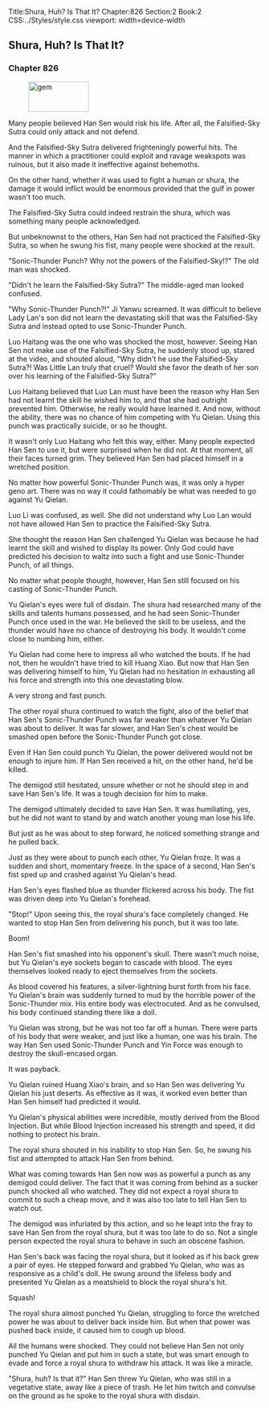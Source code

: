 Title:Shura, Huh? Is That It? 
Chapter:826 
Section:2 
Book:2 
CSS:../Styles/style.css 
viewport: width=device-width
  
## Shura, Huh? Is That It?
### Chapter 826
  
<figure>
	<img src="../Images/gem.gif" alt="gem" id="gem" width="120" height="60" />
</figure>
  

  
Many people believed Han Sen would risk his life. After all, the Falsified-Sky Sutra could only attack and not defend.

And the Falsified-Sky Sutra delivered frighteningly powerful hits. The manner in which a practitioner could exploit and ravage weakspots was ruinous, but it also made it ineffective against behemoths.

On the other hand, whether it was used to fight a human or shura, the damage it would inflict would be enormous provided that the gulf in power wasn't too much.

The Falsified-Sky Sutra could indeed restrain the shura, which was something many people acknowledged.

But unbeknownst to the others, Han Sen had not practiced the Falsified-Sky Sutra, so when he swung his fist, many people were shocked at the result.

"Sonic-Thunder Punch? Why not the powers of the Falsified-Sky!?" The old man was shocked.

"Didn't he learn the Falsified-Sky Sutra?" The middle-aged man looked confused.

"Why Sonic-Thunder Punch?!" Ji Yanwu screamed. It was difficult to believe Lady Lan's son did not learn the devastating skill that was the Falsified-Sky Sutra and instead opted to use Sonic-Thunder Punch.

Luo Haitang was the one who was shocked the most, however. Seeing Han Sen not make use of the Falsified-Sky Sutra, he suddenly stood up, stared at the video, and shouted aloud, "Why didn't he use the Falsified-Sky Sutra?! Was Little Lan truly that cruel? Would she favor the death of her son over his learning of the Falsified-Sky Sutra?"

Luo Haitang believed that Luo Lan must have been the reason why Han Sen had not learnt the skill he wished him to, and that she had outright prevented him. Otherwise, he really would have learned it. And now, without the ability, there was no chance of him competing with Yu Qielan. Using this punch was practically suicide, or so he thought.

It wasn't only Luo Haitang who felt this way, either. Many people expected Han Sen to use it, but were surprised when he did not. At that moment, all their faces turned grim. They believed Han Sen had placed himself in a wretched position.

No matter how powerful Sonic-Thunder Punch was, it was only a hyper geno art. There was no way it could fathomably be what was needed to go against Yu Qielan.

Luo Li was confused, as well. She did not understand why Luo Lan would not have allowed Han Sen to practice the Falsified-Sky Sutra.

She thought the reason Han Sen challenged Yu Qielan was because he had learnt the skill and wished to display its power. Only God could have predicted his decision to waltz into such a fight and use Sonic-Thunder Punch, of all things.

No matter what people thought, however, Han Sen still focused on his casting of Sonic-Thunder Punch.

Yu Qielan's eyes were full of disdain. The shura had researched many of the skills and talents humans possessed, and he had seen Sonic-Thunder Punch once used in the war. He believed the skill to be useless, and the thunder would have no chance of destroying his body. It wouldn't come close to numbing him, either.

Yu Qielan had come here to impress all who watched the bouts. If he had not, then he wouldn't have tried to kill Huang Xiao. But now that Han Sen was delivering himself to him, Yu Qielan had no hesitation in exhausting all his force and strength into this one devastating blow.

A very strong and fast punch.

The other royal shura continued to watch the fight, also of the belief that Han Sen's Sonic-Thunder Punch was far weaker than whatever Yu Qielan was about to deliver. It was far slower, and Han Sen's chest would be smashed open before the Sonic-Thunder Punch got close.

Even if Han Sen could punch Yu Qielan, the power delivered would not be enough to injure him. If Han Sen received a hit, on the other hand, he'd be killed.

The demigod still hesitated, unsure whether or not he should step in and save Han Sen's life. It was a tough decision for him to make.

The demigod ultimately decided to save Han Sen. It was humiliating, yes, but he did not want to stand by and watch another young man lose his life.

But just as he was about to step forward, he noticed something strange and he pulled back.

Just as they were about to punch each other, Yu Qielan froze. It was a sudden and short, momentary freeze. In the space of a second, Han Sen's fist sped up and crashed against Yu Qielan's head.

Han Sen's eyes flashed blue as thunder flickered across his body. The fist was driven deep into Yu Qielan's forehead.

"Stop!" Upon seeing this, the royal shura's face completely changed. He wanted to stop Han Sen from delivering his punch, but it was too late.

Boom!

Han Sen's fist smashed into his opponent's skull. There wasn't much noise, but Yu Qielan's eye sockets began to cascade with blood. The eyes themselves looked ready to eject themselves from the sockets.

As blood covered his features, a silver-lightning burst forth from his face. Yu Qielan's brain was suddenly turned to mud by the horrible power of the Sonic-Thunder mix. His entire body was electrocuted. And as he convulsed, his body continued standing there like a doll.

Yu Qielan was strong, but he was not too far off a human. There were parts of his body that were weaker, and just like a human, one was his brain. The way Han Sen used Sonic-Thunder Punch and Yin Force was enough to destroy the skull-encased organ.

It was payback.

Yu Qielan ruined Huang Xiao's brain, and so Han Sen was delivering Yu Qielan his just deserts. As effective as it was, it worked even better than Han Sen himself had predicted it would.

Yu Qielan's physical abilities were incredible, mostly derived from the Blood Injection. But while Blood Injection increased his strength and speed, it did nothing to protect his brain.

The royal shura shouted in his inability to stop Han Sen. So, he swung his fist and attempted to attack Han Sen from behind.

What was coming towards Han Sen now was as powerful a punch as any demigod could deliver. The fact that it was coming from behind as a sucker punch shocked all who watched. They did not expect a royal shura to commit to such a cheap move, and it was also too late to tell Han Sen to watch out.

The demigod was infuriated by this action, and so he leapt into the fray to save Han Sen from the royal shura, but it was too late to do so. Not a single person expected the royal shura to behave in such an obscene fashion.

Han Sen's back was facing the royal shura, but it looked as if his back grew a pair of eyes. He stepped forward and grabbed Yu Qielan, who was as responsive as a child's doll. He swung around the lifeless body and presented Yu Qielan as a meatshield to block the royal shura's hit.

Squash!

The royal shura almost punched Yu Qielan, struggling to force the wretched power he was about to deliver back inside him. But when that power was pushed back inside, it caused him to cough up blood.

All the humans were shocked. They could not believe Han Sen not only punched Yu Qielan and put him in such a state, but was smart enough to evade and force a royal shura to withdraw his attack. It was like a miracle.

"Shura, huh? Is that it?" Han Sen threw Yu Qielan, who was still in a vegetative state, away like a piece of trash. He let him twitch and convulse on the ground as he spoke to the royal shura with disdain.